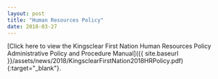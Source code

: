 ```yaml
---
layout: post
title: "Human Resources Policy"
date: 2018-03-27
---
```


[Click here to view the Kingsclear First Nation Human Resources Policy Administrative Policy and Procedure Manual]({{ site.baseurl }}/assets/news/2018/KingsclearFirstNation2018HRPolicy.pdf){:target="_blank"}.
